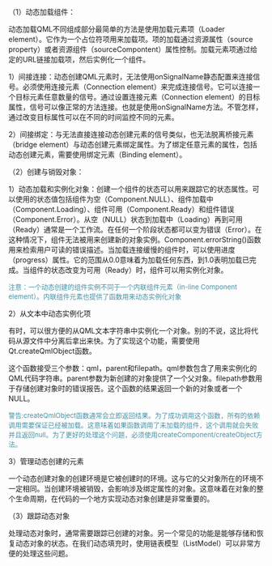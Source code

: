 （1）动态加载组件：

动态加载QML不同组成部分最简单的方法是使用加载元素项（Loader element）。它作为一个占位符项用来加载项。项的加载通过资源属性（source property）或者资源组件（sourceCompontent）属性控制。加载元素项通过给定的URL链接加载项，然后实例化一个组件。

1）间接连接：动态创建QML元素时，无法使用onSignalName静态配置来连接信号。必须使用连接元素（Connection element）来完成连接信号。它可以连接一个目标元素任意数量的信号。通过设置连接元素（Connection element）的目标属性，信号可以像正常的方法连接。也就是使用onSignalName方法。不管怎样，通过改变目标属性可以在不同的时间监控不同的元素。

2）间接绑定：与无法直接连接动态创建元素的信号类似，也无法脱离桥接元素（bridge element）与动态创建元素绑定属性。为了绑定任意元素的属性，包括动态创建元素，需要使用绑定元素（Binding element）。

（2）创建与销毁对象：

1）动态加载和实例化对象：创建一个组件的状态可以用来跟踪它的状态属性。可以使用的状态值包括组件为空（Component.NULL）、组件加载中（Component.Loading）、组件可用（Component.Ready）和组件错误（Component.Error）。从空（NULL）状态到加载中（Loading）再到可用（Ready）通常是一个工作流。在任何一个阶段状态都可以变为错误（Error）。在这种情况下，组件无法被用来创建新的对象实例。Component.errorString()函数用来检索用户可读的错误描述。当加载连接缓慢的组件时，可以使用进度（progress）属性。它的范围从0.0意味着为加载任何东西，到1.0表明加载已完成。当组件的状态改变为可用（Ready）时，组件可以用实例化对象。

<font color="#4590a3" size="2px">注意：一个动态创建的组件实例不同于一个内联组件元素（in-line Component element）。内联组件元素也提供了函数用来动态实例化对象</font>

2）从文本中动态实例化项

有时，可以很方便的从QML文本字符串中实例化一个对象。别的不说，这比将代码从源文件中分离后拿出来快。为了实现这个功能，需要使用Qt.createQmlObject函数。

这个函数接受三个参数：qml，parent和filepath。qml参数包含了用来实例化的QML代码字符串。parent参数为新创建的对象提供了一个父对象。filepath参数用于存储创建对象时的错误报告。这个函数的结果返回一个新的对象或者一个NULL。

<font color="#4590a3" size="2px">警告:createQmlObject函数通常会立即返回结果。为了成功调用这个函数，所有的依赖调用需要保证已经被加载。这意味着如果函数调用了未加载的组件，这个调用就会失败并且返回null。为了更好的处理这个问题，必须使用createComponent/createObject方法。</font>

3）管理动态创建的元素

一个动态创建对象的创建环境是它被创建时的环境。这与它的父对象所在的环境不一定相同。当创建环境被销毁，会影响涉及绑定属性的对象。这意味着在对象的整个生命周期，在代码的一个地方实现动态对象创建是非常重要的。

（3）跟踪动态对象

处理动态对象时，通常需要跟踪已创建的对象。另一个常见的功能是能够存储和恢复动态对象的状态。在我们动态填充时，使用链表模型（ListModel）可以非常方便的处理这些问题。